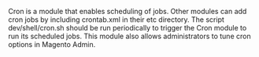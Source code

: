 Cron is a module that enables scheduling of jobs. Other modules can add cron jobs by including crontab.xml in their etc directory. The script dev/shell/cron.sh should be run periodically to trigger the Cron module to run its scheduled jobs.
This module also allows administrators to tune cron options in Magento Admin.